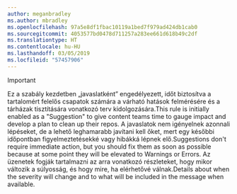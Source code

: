 ```yaml
---
author: meganbradley
ms.author: mbradley
ms.openlocfilehash: 97a5e8df1fbac10119a1bed7f979ad424db1cab0
ms.sourcegitcommit: 4053577bd0478d711257a283ee661d618b49c2df
ms.translationtype: HT
ms.contentlocale: hu-HU
ms.lasthandoff: 03/05/2019
ms.locfileid: "57457906"
---
```

> [!IMPORTANT]
> <span data-ttu-id="8e8f7-101">Ez a szabály kezdetben „javaslatként” engedélyezett, időt biztosítva a tartalomért felelős csapatok számára a várható hatások felmérésére és a tárházak tisztítására vonatkozó terv kidolgozására.</span><span class="sxs-lookup"><span data-stu-id="8e8f7-101">This rule is initially enabled as a "Suggestion" to give content teams time to gauge impact and develop a plan to clean up their repos.</span></span> <span data-ttu-id="8e8f7-102">A javaslatok nem igényelnek azonnali lépéseket, de a lehető leghamarabb javítani kell őket, mert egy későbbi időpontban figyelmeztetésekké vagy hibákká lépnek elő.</span><span class="sxs-lookup"><span data-stu-id="8e8f7-102">Suggestions don't require immediate action, but you should fix them as soon as possible because at some point they will be elevated to Warnings or Errors.</span></span> <span data-ttu-id="8e8f7-103">Az üzenetek fogják tartalmazni az arra vonatkozó részleteket, hogy mikor változik a súlyosság, és hogy mire, ha elérhetővé válnak.</span><span class="sxs-lookup"><span data-stu-id="8e8f7-103">Details about when the severity will change and to what will be included in the message when available.</span></span>
